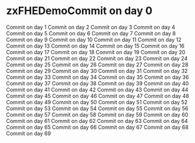 # zxFHEDemoCommit on day 0
Commit on day 1
Commit on day 2
Commit on day 3
Commit on day 4
Commit on day 5
Commit on day 6
Commit on day 7
Commit on day 8
Commit on day 9
Commit on day 10
Commit on day 11
Commit on day 12
Commit on day 13
Commit on day 14
Commit on day 15
Commit on day 16
Commit on day 17
Commit on day 18
Commit on day 19
Commit on day 20
Commit on day 21
Commit on day 22
Commit on day 23
Commit on day 24
Commit on day 25
Commit on day 26
Commit on day 27
Commit on day 28
Commit on day 29
Commit on day 30
Commit on day 31
Commit on day 32
Commit on day 33
Commit on day 34
Commit on day 35
Commit on day 36
Commit on day 37
Commit on day 38
Commit on day 39
Commit on day 40
Commit on day 41
Commit on day 42
Commit on day 43
Commit on day 44
Commit on day 45
Commit on day 46
Commit on day 47
Commit on day 48
Commit on day 49
Commit on day 50
Commit on day 51
Commit on day 52
Commit on day 53
Commit on day 54
Commit on day 55
Commit on day 56
Commit on day 57
Commit on day 58
Commit on day 59
Commit on day 60
Commit on day 61
Commit on day 62
Commit on day 63
Commit on day 64
Commit on day 65
Commit on day 66
Commit on day 67
Commit on day 68
Commit on day 69
